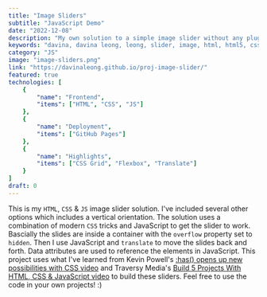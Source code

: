 ```yaml
---
title: "Image Sliders"
subtitle: "JavaScript Demo"
date: "2022-12-08"
description: "My own solution to a simple image slider without any plugins."
keywords: "davina, davina leong, leong, slider, image, html, html5, css, css3, javascript, js, vanilla javascript, css grid, flex, flexbox"
category: "JS"
image: "image-sliders.png"
link: "https://davinaleong.github.io/proj-image-slider/"
featured: true
technologies: [
    {
        "name": "Frontend",
        "items": ["HTML", "CSS", "JS"]
    },
    {
        "name": "Deployment",
        "items": ["GitHub Pages"]
    },
    {
        "name": "Highlights",
        "items": ["CSS Grid", "Flexbox", "Translate"]
    }
]
draft: 0
---
```


This is my `HTML`, `CSS` & `JS` image slider solution. I've included several other options which includes a vertical orientation. The solution uses a combination of modern `CSS` tricks and JavaScript to get the slider to work. Bascially the slides are inside a container with the `overflow` property set to `hidden`. Then I use JavaScript and `translate` to move the slides back and forth. Data attributes are used to reference the elements in JavaScript. This project uses what I've learned from Kevin Powell's [:has() opens up new possibilities with CSS video](https://www.youtube.com/watch?v=jJcO-IZJalQ) and Traversy Media's [Build 5 Projects With HTML, CSS & JavaScript video](https://www.youtube.com/watch?v=JkeyKeK3V24) to build these sliders. Feel free to use the code in your own projects! :)
